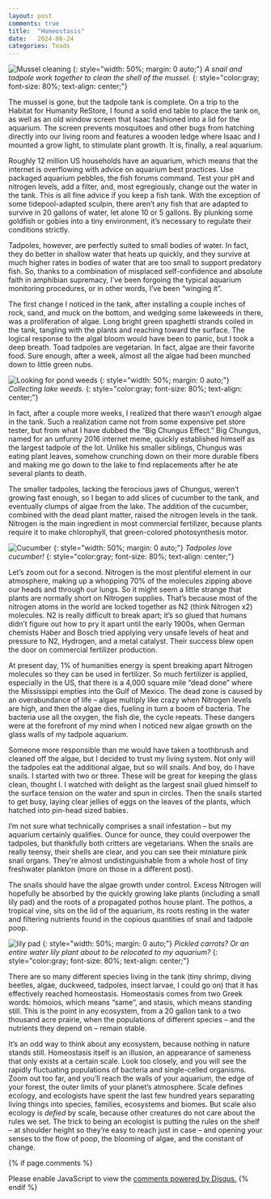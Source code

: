 ```yaml
---
layout: post
comments: true
title:  "Homeostasis"
date:   2024-06-24
categories: Toads
---
```

![Mussel cleaning](/assets/toads/musselclean.JPG)
{: style="width: 50%; margin: 0 auto;"}
*A snail and tadpole work together to clean the shell of the mussel.*
{: style="color:gray; font-size: 80%; text-align: center;"}

The mussel is gone, but the tadpole tank is complete. On a trip to the Habitat for Humanity ReStore, I found a solid end table to place the tank on, as well as an old window screen that Isaac fashioned into a lid for the aquarium. The screen prevents mosquitoes and other bugs from hatching directly into our living room and features a wooden ledge where Isaac and I mounted a grow light, to stimulate plant growth. It is, finally, a real aquarium. 

Roughly 12 million US households have an aquarium, which means that the internet is overflowing with advice on aquarium best practices. Use packaged aquarium pebbles, the fish forums command. Test your pH and nitrogen levels, add a filter, and, most egregiously, change out the water in the tank. This is all fine advice if you keep a fish tank. With the exception of some tidepool-adapted sculpin, there aren’t any fish that are adapted to survive in 20 gallons of water, let alone 10 or 5 gallons. By plunking some goldfish or gobies into a tiny environment, it’s necessary to regulate their conditions strictly. 

Tadpoles, however, are perfectly suited to small bodies of water. In fact, they do better in shallow water that heats up quickly, and they survive at much higher rates in bodies of water that are too small to support predatory fish. So, thanks to a combination of misplaced self-confidence and absolute faith in amphibian supremacy, I’ve been forgoing the typical aquarium monitoring procedures, or in other words, I’ve been “winging it”. 

The first change I noticed in the tank, after installing a couple inches of rock, sand, and muck on the bottom, and wedging some lakeweeds in there, was a proliferation of algae. Long bright green spaghetti strands coiled in the tank, tangling with the plants and reaching toward the surface. The logical response to the algal bloom would have been to panic, but I took a deep breath. Toad tadpoles are vegetarian. In fact, algae are their favorite food. Sure enough, after a week, almost all the algae had been munched down to little green nubs. 

![Looking for pond weeds](/assets/toads/weedhunt.jpg)
{: style="width: 50%; margin: 0 auto;"}
*Collecting lake weeds.*
{: style="color:gray; font-size: 80%; text-align: center;"}

In fact, after a couple more weeks, I realized that there wasn’t <i> enough </i> algae in the tank. Such a realization came not from some expensive pet store tester, but from what I have dubbed the “Big Chungus Effect.” Big Chungus, named for an unfunny 2016 internet meme, quickly established himself as the largest tadpole of the lot. Unlike his smaller siblings, Chungus was eating plant leaves, somehow crunching down on their more durable fibers and making me go down to the lake to find replacements after he ate several plants to death.

The smaller tadpoles, lacking the ferocious jaws of Chungus, weren’t growing fast enough, so I began to add slices of cucumber to the tank, and eventually clumps of algae from the lake. The addition of the cucumber, combined with the dead plant matter, raised the nitrogen levels in the tank. Nitrogen is the main ingredient in most commercial fertilizer, because plants require it to make chlorophyll, that green-colored photosynthesis motor.

![Cucumber](/assets/toads/cucumber.jpg)
{: style="width: 50%; margin: 0 auto;"}
*Tadpoles love cucumber!*
{: style="color:gray; font-size: 80%; text-align: center;"}

Let’s zoom out for a second. Nitrogen is the most plentiful element in our atmosphere, making up a whopping 70% of the molecules zipping above our heads and through our lungs. So it might seem a little strange that plants are normally short on Nitrogen supplies. That’s because most of the nitrogen atoms in the world are locked together as N2 (think Nitrogen x2) molecules. N2 is really difficult to break apart; it’s so glued that humans didn’t figure out how to pry it apart until the early 1900s, when German chemists Haber and Bosch tried applying very unsafe levels of heat and pressure to N2, Hydrogen, and a metal catalyst. Their success blew open the door on commercial fertilizer production.

At present day, 1% of humanities energy is spent breaking apart Nitrogen molecules so they can be used in fertilizer. So much fertilizer is applied, especially in the US, that there is a 4,000 square mile “dead done” where the Mississippi empties into the Gulf of Mexico. The dead zone is caused by an overabundance of life – algae multiply like crazy when Nitrogen levels are high, and then the algae dies, fueling in turn a boom of bacteria. The bacteria use all the oxygen, the fish die, the cycle repeats. These dangers were at the forefront of my mind when I noticed new algae growth on the glass walls of my tadpole aquarium. 

Someone more responsible than me would have taken a toothbrush and cleaned off the algae, but I decided to trust my living system. Not only will the tadpoles eat the additional algae, but so will snails. And boy, do I have snails. I started with two or three. These will be great for keeping the glass clean, thought I. I watched with delight as the largest snail glued himself to the surface tension on the water and spun in circles. Then the snails started to get busy, laying clear jellies of eggs on the leaves of the plants, which hatched into pin-head sized babies. 

I’m not sure what technically comprises a snail infestation – but my aquarium certainly qualifies.  Ounce for ounce, they could overpower the tadpoles, but thankfully both critters are vegetarians. When the snails are really teensy, their shells are clear, and you can see their miniature pink snail organs. They’re almost undistinguishable from a whole host of tiny freshwater plankton (more on those in a different post). 

The snails should have the algae growth under control. Excess Nitrogen will hopefully be absorbed by the quickly growing lake plants (including a small lily pad) and the roots of a propagated pothos house plant. The pothos, a tropical vine, sits on the lid of the aquarium, its roots resting in the water and filtering nutrients found in the copious quantities of snail and tadpole poop. 

![lily pad](/assets/toads/lilyjar.jpg)
{: style="width: 50%; margin: 0 auto;"}
*Pickled carrots? Or an entire water lily plant about to be relocated to my aquarium?*
{: style="color:gray; font-size: 80%; text-align: center;"}

There are so many different species living in the tank (tiny shrimp, diving beetles, algae, duckweed, tadpoles, insect larvae, I could go on) that it has effectively reached homeostasis. Homeostasis comes from two Greek words: hómoios, which means “same”, and stasis, which means standing still. This is the point in any ecosystem, from a 20 gallon tank to a two thousand acre prairie, when the populations of different species – and the nutrients they depend on – remain stable. 

It’s an odd way to think about any ecosystem, because nothing in nature stands still. Homeostasis itself is an illusion, an appearance of sameness that only exists at a certain scale. Look too closely, and you will see the rapidly fluctuating populations of bacteria and single-celled organisms. Zoom out too far, and you’ll reach the walls of your aquarium, the edge of your forest, the outer limits of your planet’s atmosphere. Scale defines ecology, and ecologists have spent the last few hundred years separating living things into species, families, ecosystems and biomes. But scale also ecology is <i> defied </i> by scale, because other creatures do not care about the rules we set. The trick to being an ecologist is putting the rules on the shelf – at shoulder height so they’re easy to reach just in case – and opening your senses to the flow of poop, the blooming of algae, and the constant of change.


{% if page.comments %}
<div id="disqus_thread"></div>
<script>
    /**
    *  RECOMMENDED CONFIGURATION VARIABLES: EDIT AND UNCOMMENT THE SECTION BELOW TO INSERT DYNAMIC VALUES FROM YOUR PLATFORM OR CMS.
    *  LEARN WHY DEFINING THESE VARIABLES IS IMPORTANT: https://disqus.com/admin/universalcode/#configuration-variables    */
    /*
    var disqus_config = function () {
    this.page.url = 'https://www.hughgabriel.com/Travel/2022/07/21/Beyond-the-Island.html';  // Replace PAGE_URL with your page's canonical URL variable
    this.page.identifier = '/Travel/2022/07/21/Beyond-the-Island.html'; // Replace PAGE_IDENTIFIER with your page's unique identifier variable
    };
    */
    (function() { // DON'T EDIT BELOW THIS LINE
    var d = document, s = d.createElement('script');
    s.src = 'https://hughsblog-1.disqus.com/embed.js';
    s.setAttribute('data-timestamp', +new Date());
    (d.head || d.body).appendChild(s);
    })();
</script>
<noscript>Please enable JavaScript to view the <a href="https://disqus.com/?ref_noscript">comments powered by Disqus.</a></noscript>
{% endif %}
